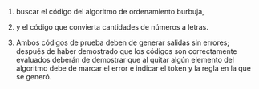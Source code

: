 
1. buscar el código del algoritmo de ordenamiento burbuja, 
2. y el código que convierta cantidades de números a letras. 

3. Ambos códigos de prueba deben de generar salidas sin errores; después de haber demostrado que los códigos son correctamente evaluados deberán de demostrar que al quitar algún elemento del algoritmo debe de marcar el error e indicar el token y la regla en la que se generó.